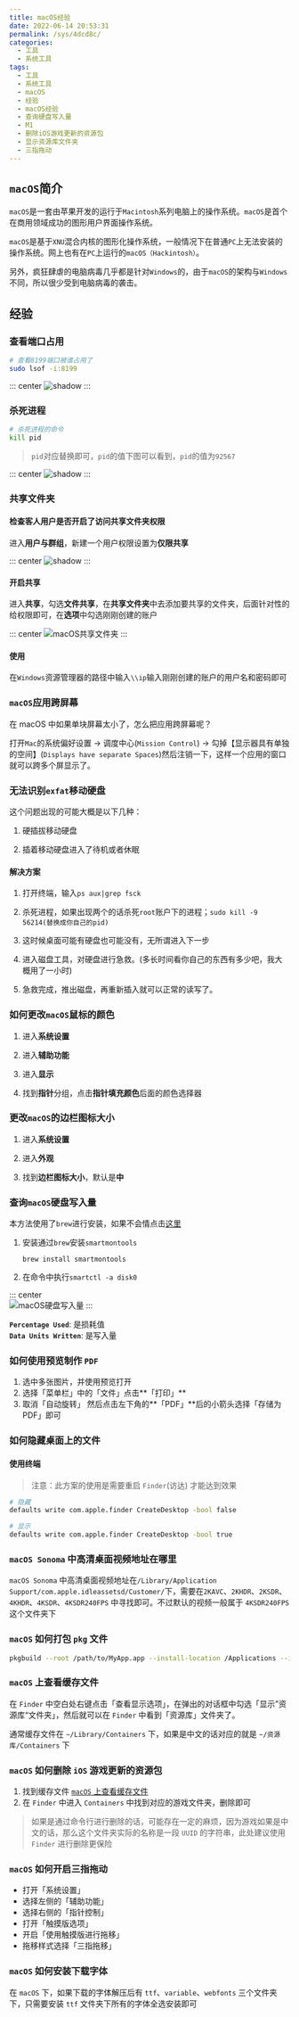 ```yaml
---
title: macOS经验
date: 2022-06-14 20:53:31
permalink: /sys/4dcd8c/
categories:
  - 工具
  - 系统工具
tags:
  - 工具
  - 系统工具
  - macOS
  - 经验
  - macOS经验
  - 查询硬盘写入量
  - M1
  - 删除iOS游戏更新的资源包
  - 显示资源库文件夹
  - 三指拖动
---
```


## `macOS`简介

`macOS`是一套由苹果开发的运行于`Macintosh`系列电脑上的操作系统。`macOS`是首个在商用领域成功的图形用户界面操作系统。

`macOS`是基于`XNU`混合内核的图形化操作系统，一般情况下在普通`PC`上无法安装的操作系统。网上也有在`PC`上运行的`macOS（Hackintosh）`。

另外，疯狂肆虐的电脑病毒几乎都是针对`Windows`的，由于`macOS`的架构与`Windows`不同，所以很少受到电脑病毒的袭击。

<!-- more -->

<InArticleAdsense
    data-ad-client="ca-pub-1725717718088510"
    data-ad-slot="7426219401">
</InArticleAdsense>

## 经验

### 查看端口占用

```bash
# 查看8199端口被谁占用了
sudo lsof -i:8199
```

::: center
![shadow](https://cdn.jsdelivr.net/gh/xingcxb/blog_img@blog1/%E7%B3%BB%E7%BB%9F/macOS/Snipaste_2021-12-14_10-59-01.png)
:::

### 杀死进程

```bash
# 杀死进程的命令
kill pid
```

> `pid`对应替换即可，`pid`的值下图可以看到，`pid`的值为`92567`

::: center
![shadow](https://cdn.jsdelivr.net/gh/xingcxb/blog_img@blog1/%E7%B3%BB%E7%BB%9F/macOS/Snipaste_2021-12-14_11-20-52.png)
:::

### 共享文件夹

#### 检查客人用户是否开启了访问共享文件夹权限

进入**用户与群组**，新建一个用户权限设置为**仅限共享**

::: center
![shadow](https://cdn.jsdelivr.net/gh/xingcxb/blog_img@blog1/%E7%B3%BB%E7%BB%9F/macOS/Snipaste_2022-01-27_16-05-58.png)
:::

#### 开启共享

进入**共享**，勾选**文件共享**，在**共享文件夹**中去添加要共享的文件夹，后面针对性的给权限即可，在**选项**中勾选刚刚创建的账户

::: center
![macOS共享文件夹](https://cdn.jsdelivr.net/gh/xingcxb/blog_img@blog1/%E7%B3%BB%E7%BB%9F/macOS/Snipaste_2022-01-27_15-31-36.png)
:::

#### 使用

在`Windows`资源管理器的路径中输入`\\ip`输入刚刚创建的账户的用户名和密码即可

### `macOS`应用跨屏幕

在 macOS 中如果单块屏幕太小了，怎么把应用跨屏幕呢？

打开`Mac`的系统偏好设置 -> 调度中心(`Mission Control`) -> 勾掉【显示器具有单独的空间】(`Displays have separate Spaces`)然后注销一下，这样一个应用的窗口就可以跨多个屏显示了。

### 无法识别`exfat`移动硬盘

这个问题出现的可能大概是以下几种：

1. 硬插拔移动硬盘

2. 插着移动硬盘进入了待机或者休眠

#### 解决方案

1. 打开终端，输入`ps aux|grep fsck`

2. 杀死进程，如果出现两个的话杀死`root`账户下的进程；`sudo kill -9 56214(替换成你自己的pid)`

3. 这时候桌面可能有硬盘也可能没有，无所谓进入下一步

4. 进入磁盘工具，对硬盘进行急救。(多长时间看你自己的东西有多少吧，我大概用了一小时)

5. 急救完成，推出磁盘，再重新插入就可以正常的读写了。

### 如何更改`macOS`鼠标的颜色

1. 进入**系统设置**

2. 进入**辅助功能**

3. 进入**显示**

4. 找到**指针**分组，点击**指针填充颜色**后面的颜色选择器

### 更改`macOS`的边栏图标大小

1. 进入**系统设置**

2. 进入**外观**

3. 找到**边栏图标大小**，默认是**中**

### 查询`macOS`硬盘写入量

本方法使用了`brew`进行安装，如果不会情点击[这里](01.brew.md)

1. 安装通过`brew`安装`smartmontools`

   `brew install smartmontools`

2. 在命令中执行`smartctl -a disk0`

::: center  
![macOS硬盘写入量](https://cdn.jsdelivr.net/gh/xingcxb/blog_img@blog1/%E5%B7%A5%E5%85%B7/%E7%B3%BB%E7%BB%9F%E5%B7%A5%E5%85%B7/Snipaste_2023-02-07_17-22-36.png)
:::

**`Percentage Used`**: 是损耗值<br/>
**`Data Units Written`**: 是写入量

### 如何使用预览制作 `PDF`

1. 选中多张图片，并使用预览打开
2. 选择「菜单栏」中的「文件」点击**「打印」**
3. 取消「自动旋转」 然后点击左下角的**「PDF」**后的小箭头选择「存储为 PDF」即可

### 如何隐藏桌面上的文件

#### 使用终端

> 注意：此方案的使用是需要重启 `Finder`(访达) 才能达到效果

```bash
# 隐藏
defaults write com.apple.finder CreateDesktop -bool false

# 显示
defaults write com.apple.finder CreateDesktop -bool true
```

### `macOS Sonoma` 中高清桌面视频地址在哪里

`macOS Sonoma` 中高清桌面视频地址在`/Library/Application Support/com.apple.idleassetsd/Customer/`下，需要在`2KAVC`、`2KHDR`、`2KSDR`、`4KHDR`、`4KSDR`、`4KSDR240FPS` 中寻找即可。不过默认的视频一般属于 `4KSDR240FPS` 这个文件夹下

### `macOS` 如何打包 `pkg` 文件

```bash
pkgbuild --root /path/to/MyApp.app --install-location /Applications --identifier com.example.MyApp --version 1.0 MyApp.pkg
```

### `macOS` 上查看缓存文件

在 `Finder` 中空白处右键点击「查看显示选项」，在弹出的对话框中勾选「显示”资源库“文件夹」，然后就可以在 `Finder` 中看到「资源库」文件夹了。

通常缓存文件在 `~/Library/Containers` 下，如果是中文的话对应的就是 `~/资源库/Containers` 下

### `macOS` 如何删除 `iOS` 游戏更新的资源包

1. 找到缓存文件 [`macOS` 上查看缓存文件](#macos-上查看缓存文件)
2. 在 `Finder` 中进入 `Containers` 中找到对应的游戏文件夹，删除即可

> 如果是通过命令行进行删除的话，可能存在一定的麻烦，因为游戏如果是中文的话，那么这个文件夹实际的名称是一段 `UUID` 的字符串，此处建议使用 `Finder` 进行删除更保险

### `macOS` 如何开启三指拖动

- 打开「系统设置」
- 选择左侧的「辅助功能」
- 选择右侧的「指针控制」
- 打开「触摸版选项」
- 开启「使用触摸版进行拖移」
- 拖移样式选择「三指拖移」

### `macOS` 如何安装下载字体

在 `macOS` 下，如果下载的字体解压后有 `ttf`、`variable`、`webfonts` 三个文件夹下，只需要安装 `ttf` 文件夹下所有的字体全选安装即可
